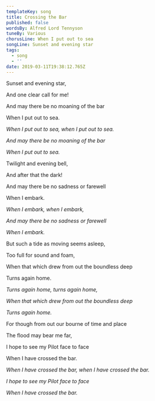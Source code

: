 ```yaml
---
templateKey: song
title: Crossing the Bar
published: false
wordsBy: Alfred Lord Tennyson
tuneBy: Various
chorusLine: When I put out to sea
songLine: Sunset and evening star
tags:
  - song
  - ''
date: 2019-03-11T19:38:12.765Z
---
```

Sunset and evening star,

And one clear call for me!

And may there be no moaning of the bar

When I put out to sea.

_When I put out to sea, when I put out to sea._

_And may there be no moaning of the bar_

_When I put out to sea._

Twilight and evening bell,

And after that the dark!

And may there be no sadness or farewell

When I embark.

_When I embark, when I embark,_

_And may there be no sadness or farewell_

_When I embark._

But such a tide as moving seems asleep,

Too full for sound and foam,

When that which drew from out the boundless deep

Turns again home.

_Turns again home, turns again home,_

_When that which drew from out the boundless deep_

_Turns again home._

For though from out our bourne of time and place

The flood may bear me far,

I hope to see my Pilot face to face

When I have crossed the bar.

_When I have crossed the bar, when I have crossed the bar._

_I hope to see my Pilot face to face_

_When I have crossed the bar._
